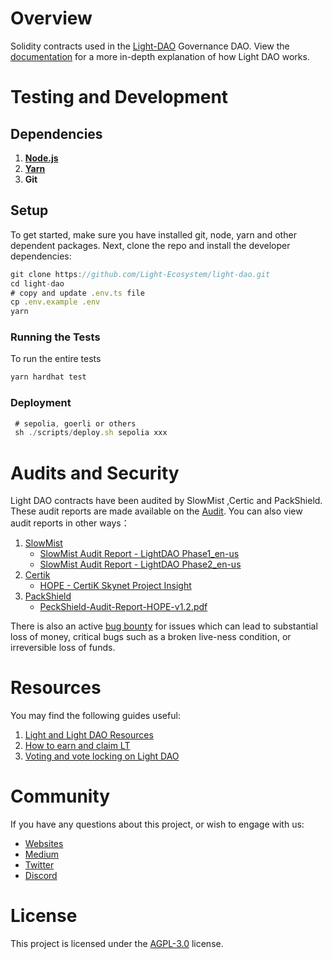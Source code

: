 # Overview

Solidity contracts used in the [Light-DAO](https://app.hope.money) Governance DAO. View the [documentation](https://docs.hope.money/) for a more in-depth explanation of how Light DAO works.

# Testing and Development

## Dependencies

1. **[Node.js](****https://github.com/nodejs/release#release-schedule****)**
2. **[Yarn](****https://github.com/yarnpkg/yarn****)**
3. **Git**

## Setup

To get started, make sure you have installed git, node, yarn and other dependent packages. Next, clone the repo and install the developer dependencies:

```TypeScript
git clone https://github.com/Light-Ecosystem/light-dao.git
cd light-dao
# copy and update .env.ts file
cp .env.example .env
yarn
```

### Running the Tests

To run the entire tests

```TypeScript
yarn hardhat test
```

### Deployment

```TypeScript
 # sepolia, goerli or others
 sh ./scripts/deploy.sh sepolia xxx
```

# Audits and Security

Light DAO contracts have been audited by  SlowMist ,Certic and PackShield. These audit reports are made available on the [Audit](https://github.com/Light-Ecosystem/light-dao/tree/main/audit).
You can also view audit reports in other ways：
1. [SlowMist](https://slowmist.com)
    * [SlowMist Audit Report - LightDAO Phase1_en-us](https://github.com/slowmist/Knowledge-Base/blob/master/open-report-V2/smart-contract/SlowMist%20Audit%20Report%20-%20LightDAO_en-us.pdf)
    * [SlowMist Audit Report - LightDAO Phase2_en-us](https://github.com/slowmist/Knowledge-Base/blob/master/open-report-V2/smart-contract/SlowMist%20Audit%20Report%20-%20LightDAO%20Phase2_en-us.pdf)
2. [Certik](https://www.certik.com/)
    * [HOPE - CertiK Skynet Project Insight](https://skynet.certik.com/zh-CN/projects/hope)
3. [PackShield](https://peckshield.com/#home)
   * [PeckShield-Audit-Report-HOPE-v1.2.pdf](https://github.com/peckshield/publications/blob/master/audit_reports/PeckShield-Audit-Report-HOPE-v1.2.pdf)


There is also an active [bug bounty](https://static.hope.money/bug-bounty.html) for issues which can lead to substantial loss of money, critical bugs such as a broken live-ness condition, or irreversible loss of funds.

# Resources

You may find the following guides useful:

1. [Light and Light DAO Resources](https://docs.hope.money/)
2. [How to earn and claim LT](https://docs.hope.money/reward-gauges/claiming-rewards)
3. [Voting and vote locking on Light DAO](https://docs.hope.money/lightdao-governance/voting)

# Community

If you have any questions about this project, or wish to engage with us:

- [Websites](https://hope.money/)
- [Medium](https://medium.com/@hope-money/)
- [Twitter](https://twitter.com/Hope_money)
- [Discord](https://discord.gg/hopemoneyofficial)

# License

This project is licensed under the [AGPL-3.0](LICENSE) license.